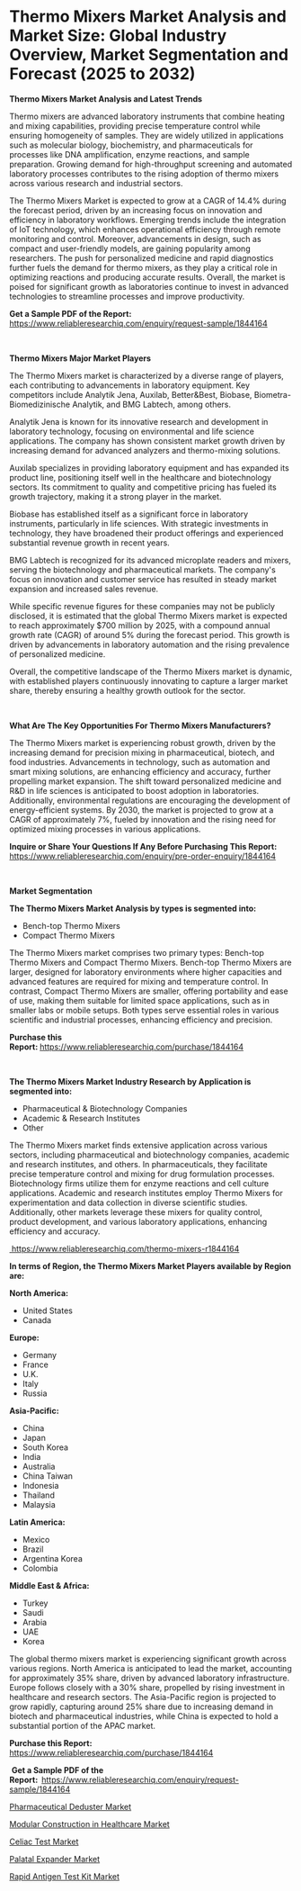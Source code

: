 <p><h1>Thermo Mixers Market Analysis and Market Size: Global Industry Overview, Market Segmentation and Forecast (2025 to 2032)</h1></p><p><strong>Thermo Mixers Market Analysis and Latest Trends</strong></p>
<p><p>Thermo mixers are advanced laboratory instruments that combine heating and mixing capabilities, providing precise temperature control while ensuring homogeneity of samples. They are widely utilized in applications such as molecular biology, biochemistry, and pharmaceuticals for processes like DNA amplification, enzyme reactions, and sample preparation. Growing demand for high-throughput screening and automated laboratory processes contributes to the rising adoption of thermo mixers across various research and industrial sectors.</p><p>The Thermo Mixers Market is expected to grow at a CAGR of 14.4% during the forecast period, driven by an increasing focus on innovation and efficiency in laboratory workflows. Emerging trends include the integration of IoT technology, which enhances operational efficiency through remote monitoring and control. Moreover, advancements in design, such as compact and user-friendly models, are gaining popularity among researchers. The push for personalized medicine and rapid diagnostics further fuels the demand for thermo mixers, as they play a critical role in optimizing reactions and producing accurate results. Overall, the market is poised for significant growth as laboratories continue to invest in advanced technologies to streamline processes and improve productivity.</p></p>
<p><strong>Get a Sample PDF of the Report:&nbsp;</strong> <a href="https://www.reliableresearchiq.com/enquiry/request-sample/1844164?utm_campaign=1119&utm_medium=2&utm_source=Github&utm_content=ia&utm_term=03032025&utm_id=thermo-mixers">https://www.reliableresearchiq.com/enquiry/request-sample/1844164</a></p>
<p>&nbsp;</p>
<p><strong>Thermo Mixers Major Market Players</strong></p>
<p><p>The Thermo Mixers market is characterized by a diverse range of players, each contributing to advancements in laboratory equipment. Key competitors include Analytik Jena, Auxilab, Better&Best, Biobase, Biometra-Biomedizinische Analytik, and BMG Labtech, among others. </p><p>Analytik Jena is known for its innovative research and development in laboratory technology, focusing on environmental and life science applications. The company has shown consistent market growth driven by increasing demand for advanced analyzers and thermo-mixing solutions.</p><p>Auxilab specializes in providing laboratory equipment and has expanded its product line, positioning itself well in the healthcare and biotechnology sectors. Its commitment to quality and competitive pricing has fueled its growth trajectory, making it a strong player in the market.</p><p>Biobase has established itself as a significant force in laboratory instruments, particularly in life sciences. With strategic investments in technology, they have broadened their product offerings and experienced substantial revenue growth in recent years.</p><p>BMG Labtech is recognized for its advanced microplate readers and mixers, serving the biotechnology and pharmaceutical markets. The company's focus on innovation and customer service has resulted in steady market expansion and increased sales revenue.</p><p>While specific revenue figures for these companies may not be publicly disclosed, it is estimated that the global Thermo Mixers market is expected to reach approximately $700 million by 2025, with a compound annual growth rate (CAGR) of around 5% during the forecast period. This growth is driven by advancements in laboratory automation and the rising prevalence of personalized medicine.</p><p>Overall, the competitive landscape of the Thermo Mixers market is dynamic, with established players continuously innovating to capture a larger market share, thereby ensuring a healthy growth outlook for the sector.</p></p>
<p>&nbsp;</p>
<p><strong>What Are The Key Opportunities For Thermo Mixers Manufacturers?</strong></p>
<p><p>The Thermo Mixers market is experiencing robust growth, driven by the increasing demand for precision mixing in pharmaceutical, biotech, and food industries. Advancements in technology, such as automation and smart mixing solutions, are enhancing efficiency and accuracy, further propelling market expansion. The shift toward personalized medicine and R&D in life sciences is anticipated to boost adoption in laboratories. Additionally, environmental regulations are encouraging the development of energy-efficient systems. By 2030, the market is projected to grow at a CAGR of approximately 7%, fueled by innovation and the rising need for optimized mixing processes in various applications.</p></p>
<p><strong>Inquire or Share Your Questions If Any Before Purchasing This Report:</strong> <a href="https://www.reliableresearchiq.com/enquiry/pre-order-enquiry/1844164?utm_campaign=1119&utm_medium=2&utm_source=Github&utm_content=ia&utm_term=03032025&utm_id=thermo-mixers">https://www.reliableresearchiq.com/enquiry/pre-order-enquiry/1844164</a></p>
<p>&nbsp;</p>
<p><strong>Market Segmentation</strong></p>
<p><strong>The Thermo Mixers Market Analysis by types is segmented into:</strong></p>
<p><ul><li>Bench-top Thermo Mixers</li><li>Compact Thermo Mixers</li></ul></p>
<p><p>The Thermo Mixers market comprises two primary types: Bench-top Thermo Mixers and Compact Thermo Mixers. Bench-top Thermo Mixers are larger, designed for laboratory environments where higher capacities and advanced features are required for mixing and temperature control. In contrast, Compact Thermo Mixers are smaller, offering portability and ease of use, making them suitable for limited space applications, such as in smaller labs or mobile setups. Both types serve essential roles in various scientific and industrial processes, enhancing efficiency and precision.</p></p>
<p><strong>Purchase this Report:&nbsp;</strong><a href="https://www.reliableresearchiq.com/purchase/1844164?utm_campaign=1119&utm_medium=2&utm_source=Github&utm_content=ia&utm_term=03032025&utm_id=thermo-mixers">https://www.reliableresearchiq.com/purchase/1844164</a></p>
<p>&nbsp;</p>
<p><strong>The Thermo Mixers Market Industry Research by Application is segmented into:</strong></p>
<p><ul><li>Pharmaceutical & Biotechnology Companies</li><li>Academic & Research Institutes</li><li>Other</li></ul></p>
<p><p>The Thermo Mixers market finds extensive application across various sectors, including pharmaceutical and biotechnology companies, academic and research institutes, and others. In pharmaceuticals, they facilitate precise temperature control and mixing for drug formulation processes. Biotechnology firms utilize them for enzyme reactions and cell culture applications. Academic and research institutes employ Thermo Mixers for experimentation and data collection in diverse scientific studies. Additionally, other markets leverage these mixers for quality control, product development, and various laboratory applications, enhancing efficiency and accuracy.</p></p>
<p><a href="https://www.reliableresearchiq.com/thermo-mixers-r1844164?utm_campaign=1119&utm_medium=2&utm_source=Github&utm_content=ia&utm_term=03032025&utm_id=thermo-mixers">&nbsp;https://www.reliableresearchiq.com/thermo-mixers-r1844164</a></p>
<p><strong>In terms of Region, the Thermo Mixers Market Players available by Region are:</strong></p>
<p>
    <p> <strong> North America: </strong>
        <ul>
            <li>United States</li>
            <li>Canada</li>
        </ul>
        </p> 
    <p> <strong> Europe: </strong>
        <ul>
            <li>Germany</li>
            <li>France</li>
            <li>U.K.</li>
            <li>Italy</li>
            <li>Russia</li>
        </ul>
        </p> 
    <p> <strong> Asia-Pacific: </strong>
        <ul>
            <li>China</li>
            <li>Japan</li>
            <li>South Korea</li>
            <li>India</li>
            <li>Australia</li>
            <li>China Taiwan</li>
            <li>Indonesia</li>
            <li>Thailand</li>
            <li>Malaysia</li>
        </ul>
        </p> 
    <p> <strong> Latin America: </strong>
        <ul>
            <li>Mexico</li>
            <li>Brazil</li>
            <li>Argentina Korea</li>
            <li>Colombia</li>
        </ul>
        </p> 
    <p> <strong> Middle East & Africa: </strong>
        <ul>
            <li>Turkey</li>
            <li>Saudi</li>
            <li>Arabia</li>
            <li>UAE</li>
            <li>Korea</li>
        </ul>
    </p>
    </p>
<p><p>The global thermo mixers market is experiencing significant growth across various regions. North America is anticipated to lead the market, accounting for approximately 35% share, driven by advanced laboratory infrastructure. Europe follows closely with a 30% share, propelled by rising investment in healthcare and research sectors. The Asia-Pacific region is projected to grow rapidly, capturing around 25% share due to increasing demand in biotech and pharmaceutical industries, while China is expected to hold a substantial portion of the APAC market.</p></p>
<p><strong>Purchase this Report: </strong><a href="https://www.reliableresearchiq.com/purchase/1844164?utm_campaign=1119&utm_medium=2&utm_source=Github&utm_content=ia&utm_term=03032025&utm_id=thermo-mixers">https://www.reliableresearchiq.com/purchase/1844164</a></p>
<p>&nbsp;<strong>Get a Sample PDF of the Report:&nbsp;&nbsp;</strong><a href="https://www.reliableresearchiq.com/enquiry/request-sample/1844164?utm_campaign=1119&utm_medium=2&utm_source=Github&utm_content=ia&utm_term=03032025&utm_id=thermo-mixers">https://www.reliableresearchiq.com/enquiry/request-sample/1844164</a></p>
<p><strong></strong></p>
<p><p><a href="https://github.com/chaiszepkadk/Market-Research-Report-List-1/blob/main/pharmaceutical-deduster-market.md?utm_campaign=1119&utm_medium=2&utm_source=Github&utm_content=ia&utm_term=03032025&utm_id=thermo-mixers">Pharmaceutical Deduster Market</a></p><p><a href="https://github.com/neiridionna/Market-Research-Report-List-1/blob/main/modular-construction-in-healthcare-market.md?utm_campaign=1119&utm_medium=2&utm_source=Github&utm_content=ia&utm_term=03032025&utm_id=thermo-mixers">Modular Construction in Healthcare Market</a></p><p><a href="https://github.com/ximensbisade/Market-Research-Report-List-1/blob/main/celiac-test-market.md?utm_campaign=1119&utm_medium=2&utm_source=Github&utm_content=ia&utm_term=03032025&utm_id=thermo-mixers">Celiac Test Market</a></p><p><a href="https://github.com/sharphadan/Market-Research-Report-List-1/blob/main/palatal-expander-market.md?utm_campaign=1119&utm_medium=2&utm_source=Github&utm_content=ia&utm_term=03032025&utm_id=thermo-mixers">Palatal Expander Market</a></p><p><a href="https://github.com/oeungcolesh0/Market-Research-Report-List-1/blob/main/rapid-antigen-test-kit-market.md?utm_campaign=1119&utm_medium=2&utm_source=Github&utm_content=ia&utm_term=03032025&utm_id=thermo-mixers">Rapid Antigen Test Kit Market</a></p></p>